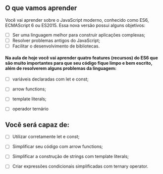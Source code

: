 ## O que vamos aprender
Você vai aprender sobre o JavaScript moderno, conhecido como ES6, ECMAScript 6 ou ES2015.
Essa nova versão possui alguns objetivos:

- [ ] Ser uma linguagem melhor para construir aplicações complexas;
- [ ] Resolver problemas antigos do JavaScript;
- [ ] Facilitar o desenvolvimento de bibliotecas.
#### Na aula de hoje você vai aprender quatro features (recursos) do ES6 que são muito importantes para que seu código fique limpo e bem escrito, além de resolverem alguns problemas da linguagem:

- [ ] variáveis declaradas com let e const;

- [ ] arrow functions;

- [ ] template literals;

- [ ] operador ternário

## Você será capaz de:
- [ ] Utilizar corretamente let e const;

- [ ] Simplificar seu código com arrow functions;

- [ ] Simplificar a construção de strings com template literals;

- [ ] Criar expressões condicionais simplificadas com ternary operator.

